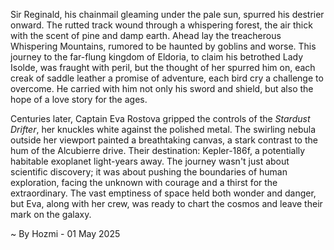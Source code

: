 
Sir Reginald, his chainmail gleaming under the pale sun, spurred his destrier onward.  The rutted track wound through a whispering forest, the air thick with the scent of pine and damp earth.  Ahead lay the treacherous Whispering Mountains, rumored to be haunted by goblins and worse.  This journey to the far-flung kingdom of Eldoria, to claim his betrothed Lady Isolde, was fraught with peril, but the thought of her spurred him on, each creak of saddle leather a promise of adventure, each bird cry a challenge to overcome.  He carried with him not only his sword and shield, but also the hope of a love story for the ages.

Centuries later, Captain Eva Rostova gripped the controls of the *Stardust Drifter*, her knuckles white against the polished metal.  The swirling nebula outside her viewport painted a breathtaking canvas, a stark contrast to the hum of the Alcubierre drive.  Their destination: Kepler-186f, a potentially habitable exoplanet light-years away.  The journey wasn't just about scientific discovery; it was about pushing the boundaries of human exploration, facing the unknown with courage and a thirst for the extraordinary. The vast emptiness of space held both wonder and danger, but Eva, along with her crew, was ready to chart the cosmos and leave their mark on the galaxy.

~ By Hozmi - 01 May 2025

